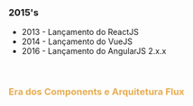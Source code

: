 ### 2015's

<ul>
  <li class="fragment fade-in">
    2013 - Lançamento do ReactJS
  </li>
  <li class="fragment fade-in">
    2014 - Lançamento do VueJS
  </li>
  <li class="fragment fade-in">
    2016 - Lançamento do AngularJS 2.x.x
  </li>
</ul>
<br>
<h3
  style="color: #e7ad52"
  class="fragment fade-in">
  Era dos Components e Arquitetura Flux
</h3>
